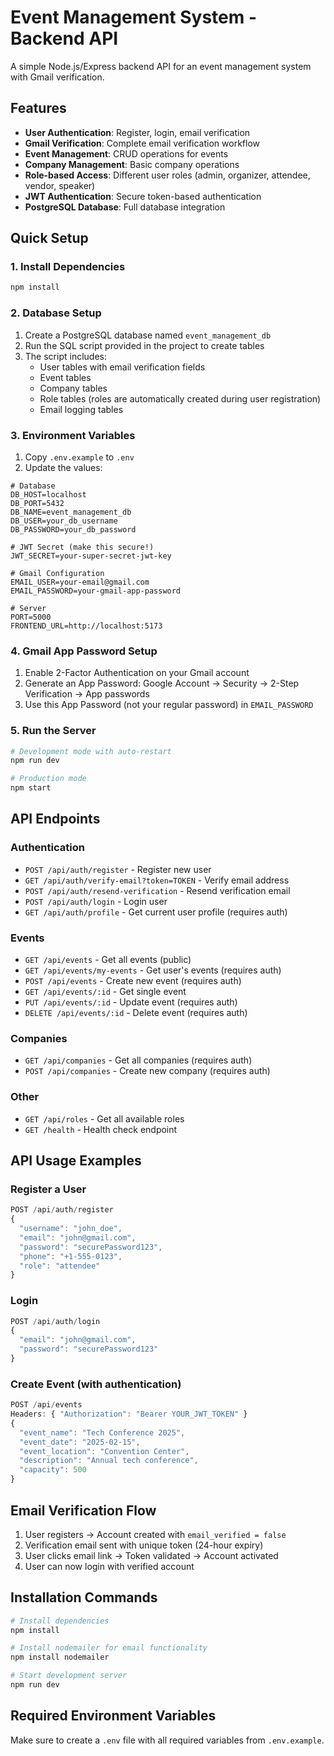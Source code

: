 # Event Management System - Backend API

A simple Node.js/Express backend API for an event management system with Gmail verification.

## Features

- **User Authentication**: Register, login, email verification
- **Gmail Verification**: Complete email verification workflow
- **Event Management**: CRUD operations for events
- **Company Management**: Basic company operations
- **Role-based Access**: Different user roles (admin, organizer, attendee, vendor, speaker)
- **JWT Authentication**: Secure token-based authentication
- **PostgreSQL Database**: Full database integration

## Quick Setup

### 1. Install Dependencies
```bash
npm install
```

### 2. Database Setup
1. Create a PostgreSQL database named `event_management_db`
2. Run the SQL script provided in the project to create tables
3. The script includes:
   - User tables with email verification fields
   - Event tables
   - Company tables
   - Role tables (roles are automatically created during user registration)
   - Email logging tables

### 3. Environment Variables
1. Copy `.env.example` to `.env`
2. Update the values:

```env
# Database
DB_HOST=localhost
DB_PORT=5432
DB_NAME=event_management_db
DB_USER=your_db_username
DB_PASSWORD=your_db_password

# JWT Secret (make this secure!)
JWT_SECRET=your-super-secret-jwt-key

# Gmail Configuration
EMAIL_USER=your-email@gmail.com
EMAIL_PASSWORD=your-gmail-app-password

# Server
PORT=5000
FRONTEND_URL=http://localhost:5173
```

### 4. Gmail App Password Setup
1. Enable 2-Factor Authentication on your Gmail account
2. Generate an App Password: Google Account → Security → 2-Step Verification → App passwords
3. Use this App Password (not your regular password) in `EMAIL_PASSWORD`

### 5. Run the Server
```bash
# Development mode with auto-restart
npm run dev

# Production mode
npm start
```

## API Endpoints

### Authentication
- `POST /api/auth/register` - Register new user
- `GET /api/auth/verify-email?token=TOKEN` - Verify email address
- `POST /api/auth/resend-verification` - Resend verification email
- `POST /api/auth/login` - Login user
- `GET /api/auth/profile` - Get current user profile (requires auth)

### Events
- `GET /api/events` - Get all events (public)
- `GET /api/events/my-events` - Get user's events (requires auth)
- `POST /api/events` - Create new event (requires auth)
- `GET /api/events/:id` - Get single event
- `PUT /api/events/:id` - Update event (requires auth)
- `DELETE /api/events/:id` - Delete event (requires auth)

### Companies
- `GET /api/companies` - Get all companies (requires auth)
- `POST /api/companies` - Create new company (requires auth)

### Other
- `GET /api/roles` - Get all available roles
- `GET /health` - Health check endpoint

## API Usage Examples

### Register a User
```javascript
POST /api/auth/register
{
  "username": "john_doe",
  "email": "john@gmail.com",
  "password": "securePassword123",
  "phone": "+1-555-0123",
  "role": "attendee"
}
```

### Login
```javascript
POST /api/auth/login
{
  "email": "john@gmail.com",
  "password": "securePassword123"
}
```

### Create Event (with authentication)
```javascript
POST /api/events
Headers: { "Authorization": "Bearer YOUR_JWT_TOKEN" }
{
  "event_name": "Tech Conference 2025",
  "event_date": "2025-02-15",
  "event_location": "Convention Center",
  "description": "Annual tech conference",
  "capacity": 500
}
```

## Email Verification Flow

1. User registers → Account created with `email_verified = false`
2. Verification email sent with unique token (24-hour expiry)
3. User clicks email link → Token validated → Account activated
4. User can now login with verified account

## Installation Commands

```bash
# Install dependencies
npm install

# Install nodemailer for email functionality
npm install nodemailer

# Start development server
npm run dev
```

## Required Environment Variables

Make sure to create a `.env` file with all required variables from `.env.example`.

